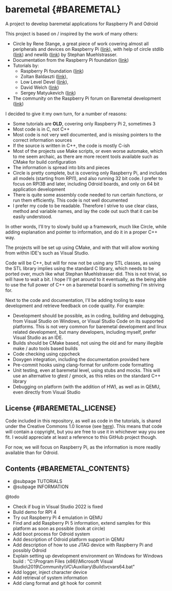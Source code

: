 # baremetal {#BAREMETAL}
A project to develop baremetal applications for Raspberry Pi and Odroid

This project is based on / inspired by the work of many others:
- Circle by Rene Stange, a great piece of work covering almost all peripherals and devices on Raspberry Pi ([link](https://github.com/rsta2/circle)), with help of circle stdlib ([link](https://github.com/smuehlst/circle-stdlib)) and newlib ([link](https://github.com/smuehlst/circle-newlib)) by Stephan Muehlstrasser.
- Documentation from the Raspberry Pi foundation ([link](https://github.com/raspberrypi/documentation))
- Tutorials by:
  - Raspberry Pi foundation ([link](https://www.raspberrypi.com/documentation/computers/getting-started.html#tutorials))
  - Zoltan Baldaszti ([link](https://github.com/bztsrc/raspi3-tutorial)), 
  - Low Level Devel ([link](https://www.youtube.com/watch?v=pd9AVmcRc6U&list=PLVxiWMqQvhg9FCteL7I0aohj1_YiUx1x8&pp=iAQB)), 
  - David Welch ([link](https://github.com/dwelch67/raspberrypi))
  - Sergey Matyukevich ([link](https://github.com/s-matyukevich/raspberry-pi-os))
- The community on the Raspberry Pi forum on Baremetal development ([link](https://forums.raspberrypi.com/viewforum.php?f=72&sid=d06afe6fe03d990ee719c83bde461beb))

I decided to give it my own turn, for a number of reasons:
- Some tutorials are __OLD__, covering only Raspberry Pi 2, sometimes 3
- Most code is in C, not C++
- Most code is not very well documented, and is missing pointers to the correct information sources
- If the source is written in C++, the code is mostly C-ish
- Most of the projects use Make scripts, or even worse automake, which to me seem archaic, as there are more recent tools available such as CMake for build configuration
- The information is spread into bits and pieces
- Circle is pretty complete, but is covering only Raspberry Pi, and includes all models (starting from RPI1), and also running 32 bit code.
I prefer to focus on RPI3B and later, including Odroid boards, and only on 64 bit application development
- There is quite some assembly code needed to run certain functions, or run them efficiently. This code is not well documented
- I prefer my code to be readable. Therefore I strive to use clear class, method and variable names, and lay the code out such that it can be easily understood.

In other words, I'll try to slowly build up a framework, much like Circle, while adding explanation and pointer to information, and do it in a proper C++ way.

The projects will be set up using CMake, and with that will allow working from within IDE's such as Visual Studio.

Code will be C++, but will for now not be using any STL classes, as using the STL library implies using the standard C library, which needs to be ported over, much like what Stephan Muehlstrasser did.
This is not trivial, so will have to wait a bit. I hope I'll get around to it eventually, as the being able to use the full power of C++ on a baremetal board is something I'm striving for.

Next to the code and documentation, I'll be adding tooling to ease development and retrieve feedback on code quality.
For example:
- Development should be possible, as in coding, building and debugging, from Visual Studio on Windows, or Visual Studio Code on its supported platforms. This is not very common for baremetal development and linux related development, but many developers, including myself, prefer Visual Studio as an IDE.
- Builds should be CMake based, not using the old and for many illegible make / auto tools based builds
- Code checking using cppcheck
- Doxygen integration, including the documentation provided here
- Pre-commit hooks using clang-format for uniform code formatting
- Unit testing, even at baremetal level, using stubs and mocks. This will use an alternative to gtest / gmock, as this relies on the standard C++ library
- Debugging on platform (with the addition of HW), as well as in QEMU, even directly from Visual Studio

## License {#BAREMETAL_LICENSE}

Code included in this repository, as well as code in the tutorials, is shared under the Creative Commons 1.0 license (see [here](LICENSE.md)).
This means that code will contain a copyright, but you are free to use it in whichever way you see fit. I would appreciate at least a reference to this GitHub project though.

For now, we will focus on Raspberry Pi, as the information is more readily available than for Odroid.

## Contents {#BAREMETAL_CONTENTS}

- @subpage TUTORIALS
- @subpage INFORMATION

@todo
- Check if bug in Visual Studio 2022 is fixed
- Build demo for RPI 4
- Try out Raspberry Pi 4 emulation in QEMU
- Find and add Raspberry Pi 5 information, extend samples for this platform as soon as possible (look at circle)
- Add boot process for Odroid system
- Add description of Odroid platform support in QEMU
- Add description of how to use JTAG device with Raspberry Pi and possibly Odroid
- Explain setting up development environment on Windows for Windows build : "C:\Program Files (x86)\Microsoft Visual Studio\2019\Community\VC\Auxiliary\Build\vcvars64.bat"
- Add logger, inject character device
- Add retrieval of system information
- Add clang format and git hook for commit
